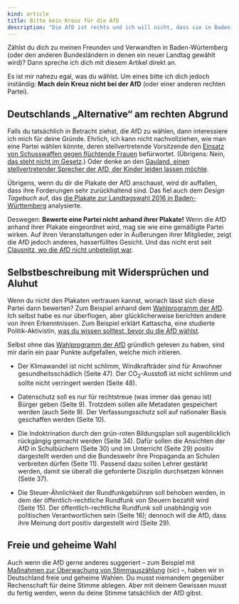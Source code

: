 ```yaml
---
kind: article
title: Bitte kein Kreuz für die AfD
description: "Die AfD ist rechts und ich will nicht, dass sie in Baden-Würtemberg, Rheinland-Pfalz oder Sachsen-Anhalt in den Landttag einzieht."
---
```


Zählst du dich zu meinen Freunden und Verwandten in Baden-Würtemberg (oder den
anderen Bundesländern in denen ein neuer Landtag gewählt wird)? Dann spreche
ich dich mit diesem Artikel direkt an.

Es ist mir nahezu egal, was du wählst.  Um eines bitte ich dich jedoch
inständig: **Mach dein Kreuz nicht bei der AfD** (oder einer anderen rechten
Partei).

Deutschlands „Alternative“ am rechten Abgrund
-----

Falls du tatsächlich in Betracht ziehst, die AfD zu wählen, dann interessiere
ich mich für deine Gründe. Ehrlich, ich kann nicht nachvollziehen, wie man eine
Partei wählen könnte, deren stellvertretende Vorsitzende den [Einsatz von
Schusswaffen gegen flüchtende Frauen][br] befürwortet. (Übrigens: Nein, [das
steht nicht im Gesetz][gesetz].) Oder denke an den [Gauland, einen
stellvertretender Sprecher der AfD, der Kinder leiden lassen möchte][gauland].

[br]: http://www.br.de/nachrichten/fluechtlinge-petry-reaktionen-102.html
[gesetz]: http://blog.wawzyniak.de/das-steht-nicht-im-gesetz/
[gauland]: http://www.zeit.de/politik/deutschland/2016-02/alexander-gauland-afd-fluechtlingskrise-fluechtlingspolitik-grenzen

Übrigens, wenn du dir die Plakate der AfD anschaust, wird dir auffallen, dass
ihre Forderungen sehr zurückhaltend sind. Das fiel auch dem <cite>Design
Tagebuch</cite> auf, das [die Plakate zur Landtagswahl 2016 in
Baden-Württemberg][plakate] analysierte.

[plakate]: http://www.designtagebuch.de/die-plakate-zur-landtagswahl-2016-in-baden-wuerttemberg/

Deswegen: **Bewerte eine Partei nicht anhand ihrer Plakate!** Wenn die AfD
anhand ihrer Plakate eingeordnet wird, mag sie wie eine gemäßigte Partei
wirken. Auf ihren Veranstaltungen oder in Äußerungen ihrer Mitglieder, zeigt
die AfD jedoch anderes, hasserfülltes Gesicht. Und das nicht erst seit
[Clausnitz, wo die AfD nicht unbeteiligt war][clausnitz].

[clausnitz]: http://kattascha.de/?p=2091

Selbstbeschreibung mit Widersprüchen und Aluhut
-----

Wenn du nicht den Plakaten vertrauen kannst, wonach lässt sich diese Partei
dann bewerten? Zum Beispiel anhand dem [Wahlprogramm der AfD][]. Ich selbst
habe es nur überflogen, aber glücklicherweise berichten andere von ihren
Erkenntnissen. Zum Beispiel erklärt Kattascha, eine studierte
Politik-Aktivistin, [was du wissen solltest, bevor du die AfD
wählst][kattascha].

[wahlprogramm der afd]: https://www.alternativefuer.de/wp-content/uploads/sites/7/2016/02/Landtagswahlprogramm_AfD-BW_2016.pdf
[kattascha]: http://kattascha.de/?p=1923

Selbst ohne das [Wahlprogramm der AfD][] gründlich gelesen zu haben, sind mir
darin ein paar Punkte aufgefallen, welche mich iritieren.

* Der Klimawandel ist nicht schlimm, Windkrafträder sind für Anwohner
  gesundheitsschädlich (Seite&nbsp;47). Der CO<sub>2</sub>-Ausstoß ist nicht
  schlimm und sollte nicht verringert werden (Seite&nbsp;48).

* Datenschutz soll es nur für rechtstreue (was immer das genau ist) Bürger
  geben (Seite&nbsp;9). Trotzdem sollen alle Metadaten gespeichert werden (auch
  Seite&nbsp;9). Der Verfassungsschutz soll auf nationaler Basis geschaffen
  werden (Seite&nbsp;10).

* Die Indoktrination durch den grün-roten Bildungsplan soll augenblicklich
  rückgängig gemacht werden (Seite&nbsp;34). Dafür sollen die Ansichten der AfD
  in Schulbüchern (Seite&nbsp;30) und im Unterricht (Seite&nbsp;29) positiv
  dargestellt werden und die Bundeswehr ihre Propaganda an Schulen verbreiten
  dürfen (Seite&nbsp;11). Passend dazu sollen Lehrer gestärkt werden, damit sie
  überall die geforderte Disziplin durchsetzen können (Seite&nbsp;37).

* Die Steuer-Ähnlichkeit der Rundfunkgebühren soll behoben werden, in dem der
  öffentlich-rechtliche Rundfunk von Steuern bezahlt wird (Seite&nbsp;15). Der
  öffentlich-rechtliche Rundfunk soll unabhängig von politischen
  Verantwortlichen sein (Seite&nbsp;16); dennoch will die AfD, dass ihre
  Meinung dort positiv dargestellt wird (Seite&nbsp;29).

Freie und geheime Wahl
-----

Auch wenn die AfD gerne anderes suggeriert – zum Beispiel mit [Maßnahmen zur
Überwachung von Stimmauszählung][wahlbeobachter] (sic) –, haben wir in
Deutschland freie und geheime Wahlen. Du musst niemandem gegenüber Rechenschaft
für deine Stimme ablegen. Aber mit deinem Gewissen musst du fertig werden, wenn
du deine Stimme tatsächlich der AfD gibst.

[wahlbeobachter]: https://www.alternativefuer.de/wp-content/uploads/sites/7/2016/02/AfD_HZ_A5_Massnahmen_Ueberwachung_Wahlen_LAY.pdf
